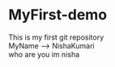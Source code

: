 # MyFirst-demo
This is my first git repository
<br>
MyName --> NishaKumari
<br>
who are you im nisha
